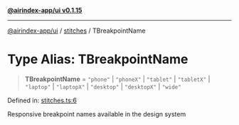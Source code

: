 [**@airindex-app/ui v0.1.15**](../../README.md)

***

[@airindex-app/ui](../../README.md) / [stitches](../README.md) / TBreakpointName

# Type Alias: TBreakpointName

> **TBreakpointName** = `"phone"` \| `"phoneX"` \| `"tablet"` \| `"tabletX"` \| `"laptop"` \| `"laptopX"` \| `"desktop"` \| `"desktopX"` \| `"wide"`

Defined in: [stitches.ts:6](https://github.com/airindex-app/ui/blob/c7ea135614befbd5605b13569e79882284e03edb/src/types/stitches.ts#L6)

Responsive breakpoint names available in the design system

